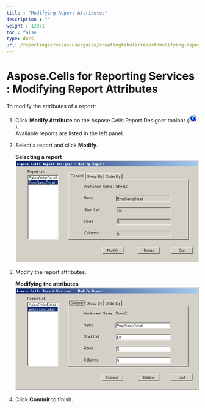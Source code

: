 ```yaml
---
title : "Modifying Report Attributes" 
description : "" 
weight : 12071 
toc : false
type: docs
url: /reportingservices/userguide/creatingtabularreport/modifying+report+attributes/
---
```


# Aspose.Cells for Reporting Services : Modifying Report Attributes


To modify the attributes of a report:

1.  Click **Modify Attribute** on the Aspose.Cells.Report.Designer toolbar (![image](6193372.png)).  
    Available reports are listed in the left panel.
2.  Select a report and click **Modify**.  
      
    **Selecting a report**  
    ![image](6193383.png)  
      
    
3.  Modify the report attributes.  
      
    **Modifying the attributes**  
    ![image](6193382.png)  
      
    
4.  Click **Commit** to finish.

